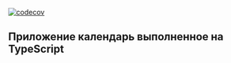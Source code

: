 [![codecov](https://codecov.io/gh/AleksanderLeontiev/Game-of-life/branch/game/graph/badge.svg?token=VUMB5E2RCD)](https://codecov.io/gh/AleksanderLeontiev/Game-of-life)

## Приложение календарь выполненное на TypeScript

